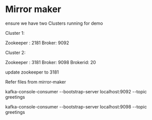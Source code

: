 # Mirror maker

ensure we have two Clusters running for demo


Cluster 1: 

Zookeeper : 2181
Broker: 9092

Cluster 2:


Zookeeper : 3181
Broker: 9098
Brokerid: 20

update zookeeper to 3181

Refer files from mirror-maker


kafka-console-consumer --bootstrap-server localhost:9092 --topic greetings


kafka-console-consumer --bootstrap-server localhost:9098 --topic greetings


